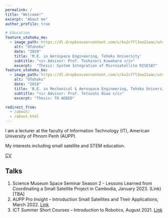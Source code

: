 ```yaml
---
permalink: /
title: "Welcome!"
excerpt: "About me"
author_profile: true

# Education
feature_utohoku_me:
  - image_path: https://dl.dropboxusercontent.com/s/kx2cffl3oo2iwac/utokyo.png?dl=0
    alt: "UTohoku"
    date: "2020"
    title: 'M.E. in Aerospace Engineering, Tohoku University'
    subtitle: "<i> Advisor: Prof. Toshinori Kuwahara </i>"
    excerpt:  "Thesis: System Integration of Microsatellite RISESAT" 
feature_utohoku_be:
  - image_path: https://dl.dropboxusercontent.com/s/kx2cffl3oo2iwac/utokyo.png?dl=0
    alt: "UTohoku"
    date: "2018"
    title: 'B.E. in Mechanical & Aerospace Engineering, Tohoku University'
    subtitle: "<i> Advisor: Prof. Tetsushi Biwa </i>"
    excerpt: "Thesis: TO ADDED" 

redirect_from: 
  - /about/
  - /about.html
---
```


I am a lecturer at the faculty of Information Technology (IT), American University of Phnom Penh (AUPP). 

My interests including small satellite and STEM education.

[CV](./../files/MorokotSakal-CV.pdf)

<!-- ## Education
{% include minifeature_row id="feature_utohoku_me" type="left" %}
{% include minifeature_row id="feature_utohoku_be" type="left" %} -->

Talks
-------------
1.	Science Museum Space Seminar Season 2 - Lessons Learned from Coordinating a Small Satellite Project in Cambodia, January 2023. (Link)[TBA]
2.	AUPP Pro Insight – Introduction Small Satellites and Their Applications, March 2022. [Link](https://morokotsakal.github.io/api-smallsat/)
3.	ICT Summer Short Courses – Introduction to Robotics, August 2021. [Link](https://morokotsakal.github.io/intro-robotics/)


<!-- Research
-------------
{% for post in site.portfolio %}
  {% include archive-single.html %}
{% endfor %} -->

<!-- Documents
---------
1. World Robotics Olympiad - Future Innovators, May, 2023. [Link](https://morokotsakal.github.io/wro-fi-kh/)
2. Leading a Robotics Team in University, December 2021. [Link](https://morokotsakal.github.io/robotics-se/) -->

<!-- Courses
-----
1. Introduction to 3D Printing. [Link](https://morokotsakal.github.io/intro-3d-printing/)
2. Basics of Electronics/Arduino. (Link) [TBA]
3. Project Management. (Link) [TBA] -->

<!-- What's news?
------
- 2022-04-16: Started hosting the personal site on github.io -->
